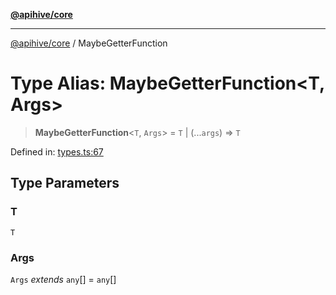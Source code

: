 [**@apihive/core**](../README.md)

***

[@apihive/core](../globals.md) / MaybeGetterFunction

# Type Alias: MaybeGetterFunction\<T, Args\>

> **MaybeGetterFunction**\<`T`, `Args`\> = `T` \| (...`args`) => `T`

Defined in: [types.ts:67](https://github.com/cleverplatypus/apihive-core/blob/41e3c1cea55590dc03062ff0c7aaa365f3b52362/src/types.ts#L67)

## Type Parameters

### T

`T`

### Args

`Args` *extends* `any`[] = `any`[]
